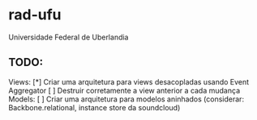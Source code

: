 rad-ufu
=======

Universidade Federal de Uberlandia

TODO:
-----

Views:
	[*] Criar uma arquitetura para views desacopladas usando Event Aggregator
	[ ] Destruir corretamente a view anterior a cada mudança 
Models:
	[ ] Criar uma arquitetura para modelos aninhados (considerar: Backbone.relational, instance store da soundcloud)
